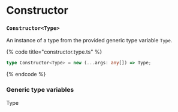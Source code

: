 # Constructor

### `Constructor<Type>`

An instance of a type from the provided generic type variable `Type`.

{% code title="constructor.type.ts" %}
```typescript
type Constructor<Type> = new (...args: any[]) => Type;
```
{% endcode %}

### Generic type variables

Type

